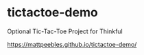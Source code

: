 # tictactoe-demo
Optional Tic-Tac-Toe Project for Thinkful


https://mattpeebles.github.io/tictactoe-demo/
